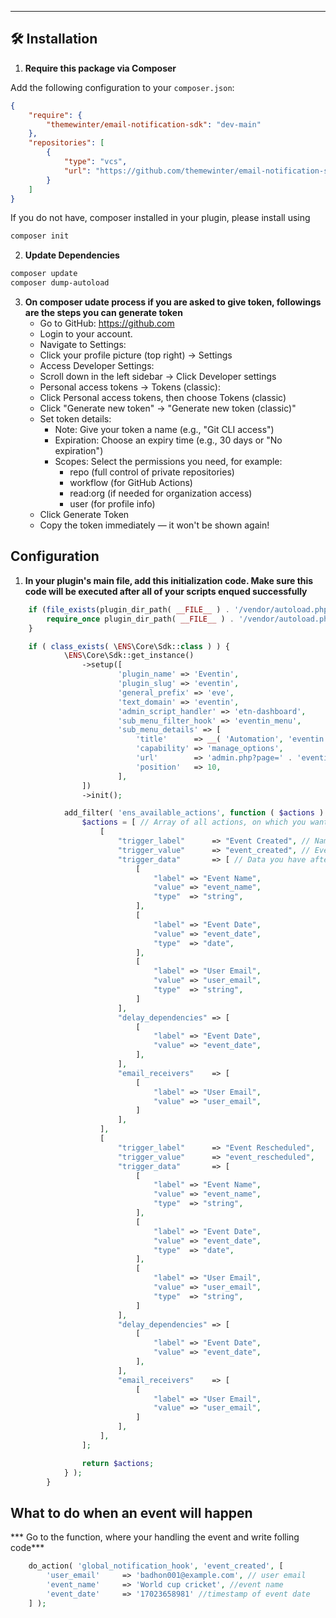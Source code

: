 ---

## 🛠 Installation

1. **Require this package via Composer**

Add the following configuration to your `composer.json`:

```json
{
    "require": {
        "themewinter/email-notification-sdk": "dev-main"
    },
    "repositories": [
        {
            "type": "vcs",
            "url": "https://github.com/themewinter/email-notification-sdk"
        }
    ]
}
```
If you do not have, composer installed in your plugin, please install using 

```bash
composer init
```

2. **Update Dependencies**

```bash
composer update
composer dump-autoload
```

3. **On composer udate process if you are asked to give token, followings are the steps you can generate token**
    - Go to GitHub: https://github.com
    - Login to your account.
    - Navigate to Settings:
    - Click your profile picture (top right) → Settings
    - Access Developer Settings:
    - Scroll down in the left sidebar → Click Developer settings
    - Personal access tokens → Tokens (classic):
    - Click Personal access tokens, then choose Tokens (classic)
    - Click "Generate new token" → "Generate new token (classic)"
    - Set token details:
        - Note: Give your token a name (e.g., "Git CLI access")
        - Expiration: Choose an expiry time (e.g., 30 days or "No expiration")
        - Scopes: Select the permissions you need, for example:
            - repo (full control of private repositories)
            - workflow (for GitHub Actions)
            - read:org (if needed for organization access)
            - user (for profile info)
    - Click Generate Token
    - Copy the token immediately — it won't be shown again!

## Configuration

1. **In your plugin's main file, add this initialization code. Make sure this code will be executed after all of your scripts enqued successfully**

```php
    if (file_exists(plugin_dir_path( __FILE__ ) . '/vendor/autoload.php')) {
        require_once plugin_dir_path( __FILE__ ) . '/vendor/autoload.php';
    }

    if ( class_exists( \ENS\Core\Sdk::class ) ) {
            \ENS\Core\Sdk::get_instance()
                ->setup([
						'plugin_name' => 'Eventin',
						'plugin_slug' => 'eventin',
						'general_prefix' => 'eve',
						'text_domain' => 'eventin',
						'admin_script_handler' => 'etn-dashboard',
						'sub_menu_filter_hook' => 'eventin_menu',
						'sub_menu_details' => [
							'title'      => __( 'Automation', 'eventin' ),
							'capability' => 'manage_options',
							'url'        => 'admin.php?page=' . 'eventin' . '#/automation',
							'position'   => 10,
						],
                ])
                ->init();

            add_filter( 'ens_available_actions', function ( $actions ) {
                $actions = [ // Array of all actions, on which you want to send email
                    [
                        "trigger_label"      => "Event Created", // Name of the event
                        "trigger_value"      => "event_created", // Event slug
                        "trigger_data"       => [ // Data you have after the event happened
                            [
                                "label" => "Event Name",
                                "value" => "event_name",
                                "type"  => "string",
                            ],
                            [
                                "label" => "Event Date",
                                "value" => "event_date",
                                "type"  => "date",
                            ],
                            [
                                "label" => "User Email",
                                "value" => "user_email",
                                "type"  => "string",
                            ]
                        ],
                        "delay_dependencies" => [
                            [
                                "label" => "Event Date",
                                "value" => "event_date",
                            ],
                        ],
                        "email_receivers"    => [
                            [
                                "label" => "User Email",
                                "value" => "user_email",
                            ]
                        ],
                    ],
                    [
                        "trigger_label"      => "Event Rescheduled",
                        "trigger_value"      => "event_rescheduled",
                        "trigger_data"       => [ 
                            [
                                "label" => "Event Name",
                                "value" => "event_name",
                                "type"  => "string",
                            ],
                            [
                                "label" => "Event Date",
                                "value" => "event_date",
                                "type"  => "date",
                            ],
                            [
                                "label" => "User Email",
                                "value" => "user_email",
                                "type"  => "string",
                            ]
                        ],
                        "delay_dependencies" => [
                            [
                                "label" => "Event Date",
                                "value" => "event_date",
                            ],
                        ],
                        "email_receivers"    => [
                            [
                                "label" => "User Email",
                                "value" => "user_email",
                            ]
                        ],
                    ],
                ];

                return $actions;
            } );
        }
```

## What to do when an event will happen

*** Go to the function, where your handling the event  and write folling code*** 

```php
    do_action( 'global_notification_hook', 'event_created', [
        'user_email'     => 'badhon001@example.com', // user email
        'event_name'     => 'World cup cricket', //event name
        'event_date'     => '17023658981' //timestamp of event date
    ] );
```

 
